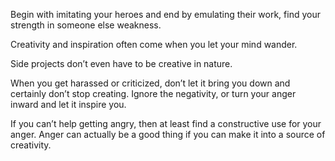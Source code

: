Begin with imitating your heroes and end by emulating their work, find your strength in someone else weakness.

Creativity and inspiration often come when you let your mind wander.

Side projects don’t even have to be creative in nature. 

When you get harassed or criticized, don’t let it bring you down and certainly don’t stop creating. Ignore the negativity, or turn your anger inward and let it inspire you.

If you can’t help getting angry, then at least find a constructive use for your anger. Anger can actually be a good thing if you can make it into a source of creativity.